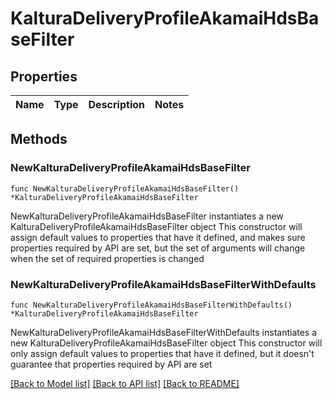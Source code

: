 # KalturaDeliveryProfileAkamaiHdsBaseFilter

## Properties

Name | Type | Description | Notes
------------ | ------------- | ------------- | -------------

## Methods

### NewKalturaDeliveryProfileAkamaiHdsBaseFilter

`func NewKalturaDeliveryProfileAkamaiHdsBaseFilter() *KalturaDeliveryProfileAkamaiHdsBaseFilter`

NewKalturaDeliveryProfileAkamaiHdsBaseFilter instantiates a new KalturaDeliveryProfileAkamaiHdsBaseFilter object
This constructor will assign default values to properties that have it defined,
and makes sure properties required by API are set, but the set of arguments
will change when the set of required properties is changed

### NewKalturaDeliveryProfileAkamaiHdsBaseFilterWithDefaults

`func NewKalturaDeliveryProfileAkamaiHdsBaseFilterWithDefaults() *KalturaDeliveryProfileAkamaiHdsBaseFilter`

NewKalturaDeliveryProfileAkamaiHdsBaseFilterWithDefaults instantiates a new KalturaDeliveryProfileAkamaiHdsBaseFilter object
This constructor will only assign default values to properties that have it defined,
but it doesn't guarantee that properties required by API are set


[[Back to Model list]](../README.md#documentation-for-models) [[Back to API list]](../README.md#documentation-for-api-endpoints) [[Back to README]](../README.md)



